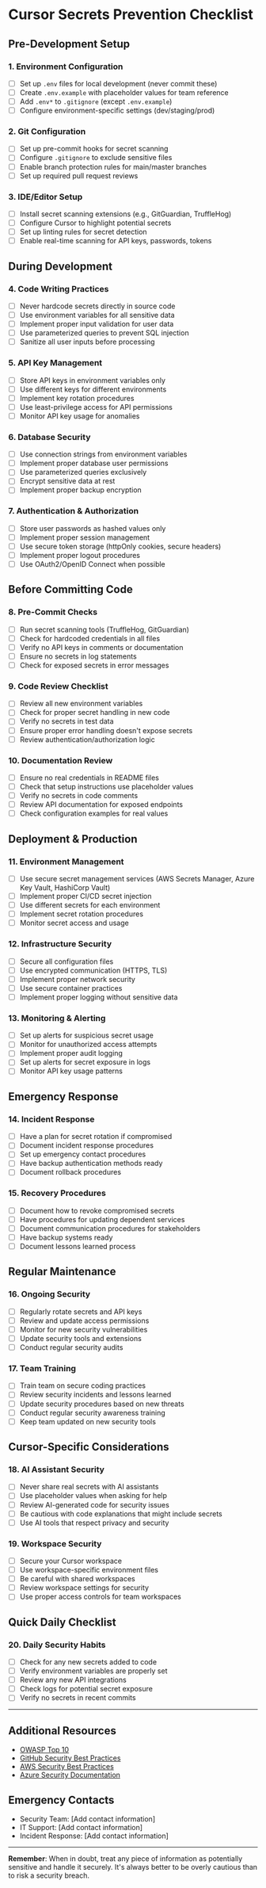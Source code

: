 # Cursor Secrets Prevention Checklist

## Pre-Development Setup

### 1. Environment Configuration
- [ ] Set up `.env` files for local development (never commit these)
- [ ] Create `.env.example` with placeholder values for team reference
- [ ] Add `.env*` to `.gitignore` (except `.env.example`)
- [ ] Configure environment-specific settings (dev/staging/prod)

### 2. Git Configuration
- [ ] Set up pre-commit hooks for secret scanning
- [ ] Configure `.gitignore` to exclude sensitive files
- [ ] Enable branch protection rules for main/master branches
- [ ] Set up required pull request reviews

### 3. IDE/Editor Setup
- [ ] Install secret scanning extensions (e.g., GitGuardian, TruffleHog)
- [ ] Configure Cursor to highlight potential secrets
- [ ] Set up linting rules for secret detection
- [ ] Enable real-time scanning for API keys, passwords, tokens

## During Development

### 4. Code Writing Practices
- [ ] Never hardcode secrets directly in source code
- [ ] Use environment variables for all sensitive data
- [ ] Implement proper input validation for user data
- [ ] Use parameterized queries to prevent SQL injection
- [ ] Sanitize all user inputs before processing

### 5. API Key Management
- [ ] Store API keys in environment variables only
- [ ] Use different keys for different environments
- [ ] Implement key rotation procedures
- [ ] Use least-privilege access for API permissions
- [ ] Monitor API key usage for anomalies

### 6. Database Security
- [ ] Use connection strings from environment variables
- [ ] Implement proper database user permissions
- [ ] Use parameterized queries exclusively
- [ ] Encrypt sensitive data at rest
- [ ] Implement proper backup encryption

### 7. Authentication & Authorization
- [ ] Store user passwords as hashed values only
- [ ] Implement proper session management
- [ ] Use secure token storage (httpOnly cookies, secure headers)
- [ ] Implement proper logout procedures
- [ ] Use OAuth2/OpenID Connect when possible

## Before Committing Code

### 8. Pre-Commit Checks
- [ ] Run secret scanning tools (TruffleHog, GitGuardian)
- [ ] Check for hardcoded credentials in all files
- [ ] Verify no API keys in comments or documentation
- [ ] Ensure no secrets in log statements
- [ ] Check for exposed secrets in error messages

### 9. Code Review Checklist
- [ ] Review all new environment variables
- [ ] Check for proper secret handling in new code
- [ ] Verify no secrets in test data
- [ ] Ensure proper error handling doesn't expose secrets
- [ ] Review authentication/authorization logic

### 10. Documentation Review
- [ ] Ensure no real credentials in README files
- [ ] Check that setup instructions use placeholder values
- [ ] Verify no secrets in code comments
- [ ] Review API documentation for exposed endpoints
- [ ] Check configuration examples for real values

## Deployment & Production

### 11. Environment Management
- [ ] Use secure secret management services (AWS Secrets Manager, Azure Key Vault, HashiCorp Vault)
- [ ] Implement proper CI/CD secret injection
- [ ] Use different secrets for each environment
- [ ] Implement secret rotation procedures
- [ ] Monitor secret access and usage

### 12. Infrastructure Security
- [ ] Secure all configuration files
- [ ] Use encrypted communication (HTTPS, TLS)
- [ ] Implement proper network security
- [ ] Use secure container practices
- [ ] Implement proper logging without sensitive data

### 13. Monitoring & Alerting
- [ ] Set up alerts for suspicious secret usage
- [ ] Monitor for unauthorized access attempts
- [ ] Implement proper audit logging
- [ ] Set up alerts for secret exposure in logs
- [ ] Monitor API key usage patterns

## Emergency Response

### 14. Incident Response
- [ ] Have a plan for secret rotation if compromised
- [ ] Document incident response procedures
- [ ] Set up emergency contact procedures
- [ ] Have backup authentication methods ready
- [ ] Document rollback procedures

### 15. Recovery Procedures
- [ ] Document how to revoke compromised secrets
- [ ] Have procedures for updating dependent services
- [ ] Document communication procedures for stakeholders
- [ ] Have backup systems ready
- [ ] Document lessons learned process

## Regular Maintenance

### 16. Ongoing Security
- [ ] Regularly rotate secrets and API keys
- [ ] Review and update access permissions
- [ ] Monitor for new security vulnerabilities
- [ ] Update security tools and extensions
- [ ] Conduct regular security audits

### 17. Team Training
- [ ] Train team on secure coding practices
- [ ] Review security incidents and lessons learned
- [ ] Update security procedures based on new threats
- [ ] Conduct regular security awareness training
- [ ] Keep team updated on new security tools

## Cursor-Specific Considerations

### 18. AI Assistant Security
- [ ] Never share real secrets with AI assistants
- [ ] Use placeholder values when asking for help
- [ ] Review AI-generated code for security issues
- [ ] Be cautious with code explanations that might include secrets
- [ ] Use AI tools that respect privacy and security

### 19. Workspace Security
- [ ] Secure your Cursor workspace
- [ ] Use workspace-specific environment files
- [ ] Be careful with shared workspaces
- [ ] Review workspace settings for security
- [ ] Use proper access controls for team workspaces

## Quick Daily Checklist

### 20. Daily Security Habits
- [ ] Check for any new secrets added to code
- [ ] Verify environment variables are properly set
- [ ] Review any new API integrations
- [ ] Check logs for potential secret exposure
- [ ] Verify no secrets in recent commits

---

## Additional Resources

- [OWASP Top 10](https://owasp.org/www-project-top-ten/)
- [GitHub Security Best Practices](https://docs.github.com/en/github/authenticating-to-github/keeping-your-account-and-data-secure)
- [AWS Security Best Practices](https://aws.amazon.com/security/security-learning/)
- [Azure Security Documentation](https://docs.microsoft.com/en-us/azure/security/)

## Emergency Contacts

- Security Team: [Add contact information]
- IT Support: [Add contact information]
- Incident Response: [Add contact information]

---

**Remember**: When in doubt, treat any piece of information as potentially sensitive and handle it securely. It's always better to be overly cautious than to risk a security breach. 